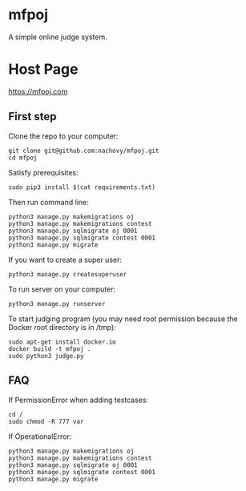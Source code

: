 # mfpoj

A simple online judge system.

# Host Page
https://mfpoj.com

## First step

Clone the repo to your computer:
```
git clone git@github.com:nachovy/mfpoj.git
cd mfpoj
```

Satisfy prerequisites:
```
sudo pip3 install $(cat requirements.txt)
```

Then run command line:
```
python3 manage.py makemigrations oj
python3 manage.py makemigrations contest
python3 manage.py sqlmigrate oj 0001
python3 manage.py sqlmigrate contest 0001
python3 manage.py migrate
```

If you want to create a super user:
```
python3 manage.py createsuperuser
```

To run server on your computer:
```
python3 manage.py runserver
```

To start judging program (you may need root permission because the Docker root directory is in /tmp):
```
sudo apt-get install docker.io
docker build -t mfpoj .
sudo python3 judge.py
```

## FAQ

If PermissionError when adding testcases:
```
cd /
sudo chmod -R 777 var
```

If OperationalError:
```
python3 manage.py makemigrations oj
python3 manage.py makemigrations contest
python3 manage.py sqlmigrate oj 0001
python3 manage.py sqlmigrate contest 0001
python3 manage.py migrate
```

